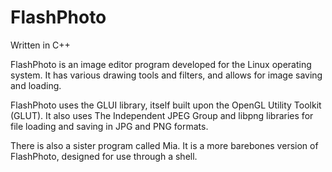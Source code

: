 # FlashPhoto
Written in C++


FlashPhoto is an image editor program developed for the Linux operating system.  It has various drawing tools and filters, and allows for image saving and loading.

FlashPhoto uses the GLUI library, itself built upon the OpenGL Utility Toolkit (GLUT).  It also uses The Independent JPEG Group and libpng libraries for file loading and saving in JPG and PNG formats.

There is also a sister program called Mia.  It is a more barebones version of FlashPhoto, designed for use through a shell.
